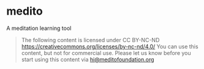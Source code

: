# medito

A meditation learning tool

> The following content is licensed under CC BY-NC-ND
> https://creativecommons.org/licenses/by-nc-nd/4.0/
> You can use this content, but not for commercial use. Please let us know before you start using this content via hi@meditofoundation.org